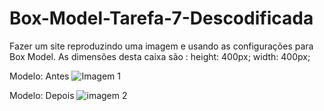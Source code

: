 # Box-Model-Tarefa-7-Descodificada
Fazer um site reproduzindo uma imagem e usando as configurações para Box Model.
As dimensões desta caixa são :
height: 400px;
width: 400px;

Modelo: Antes
![Imagem 1](https://github.com/Tynunes43/Box-Model-Tarefa-7-Descodificada/assets/147413887/c4a7a7f3-af45-4c4a-bbe3-268d858a4f7b)

Modelo: Depois
![imagem 2](https://github.com/Tynunes43/Box-Model-Tarefa-7-Descodificada/assets/147413887/1b0a8d61-6ba0-40e8-a223-78ac875154b2)

